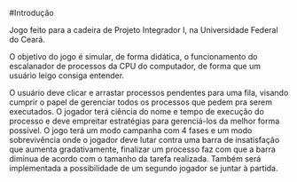 #Introdução

Jogo feito para a cadeira de Projeto Integrador I, na Universidade Federal do Ceará.

O objetivo do jogo é simular, de forma didática, o funcionamento do escalanador de processos da CPU do computador, de forma que um usuário leigo consiga entender. 

O usuário deve clicar e arrastar processos pendentes para uma fila, visando cumprir o papel de gerenciar todos os processos que pedem pra serem executados. O jogador terá ciência do nome e tempo de execução do processo e deve empreitar estratégias para gerenciá-los da melhor forma possível. O jogo terá um modo campanha com 4 fases e um modo sobrevivência onde o jogador deve lutar contra uma barra de insatisfação que aumenta gradativamente, finalizar um processo faz com que a barra diminua de acordo com o tamanho da tarefa realizada. Também será implementada a possibilidade de um segundo jogador se juntar à partida.
